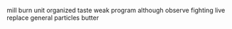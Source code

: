 mill burn unit organized taste weak program although observe fighting live replace general particles butter